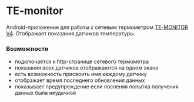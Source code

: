# TE-monitor

Android-приложение для работы с сетевым термометром [TE-MONITOR V4](http://etrivia.ru/goods/TE-MONITOR-V4-Internet-termometr).
Отображает показания датчиков температуры.


### Возможности

- подключается к http-странице сетевого термометра
- показания всех датчиков отображаются на одном экане
- есть возможность присвоить имя каждому датчику
- отображает время последнего обновления данных
- показывает предупреждение если посленяя попытка получения данных была неудачной
